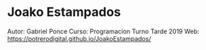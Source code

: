 # Joako Estampados
Autor: Gabriel Ponce
Curso: Programacion Turno Tarde 2019
Web: https://potrerodigital.github.io/JoakoEstampados/
